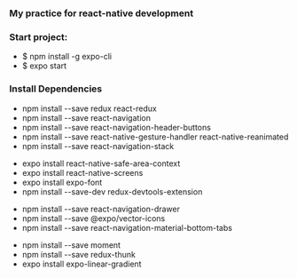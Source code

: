 ### My practice for react-native development

### Start project:
* $ npm install -g expo-cli
* $ expo start


### Install Dependencies

* npm install --save redux react-redux
* npm install --save react-navigation
* npm install --save react-navigation-header-buttons
* npm install --save react-native-gesture-handler react-native-reanimated
* npm install --save react-navigation-stack
<!-- expo install @react-native-community/masked-view (dependency of react-navigation/stack?) -->
* expo install react-native-safe-area-context
* expo install react-native-screens
* expo install expo-font
* npm install --save-dev redux-devtools-extension
<!-- npm install --save react-navigation-stack -->
<!-- npm install --save react-navigation-tabs -->
* npm install --save react-navigation-drawer
* npm install --save @expo/vector-icons
* npm install --save react-navigation-material-bottom-tabs
<!-- npm install --save react-native-pape -->
* npm install --save moment
* npm install --save redux-thunk
* expo install expo-linear-gradient